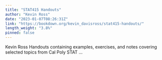 ```yaml
---
title: "STAT415 Handouts"
author: "Kevin Ross"
date: "2023-01-07T08:26:31Z"
link: "https://bookdown.org/kevin_davisross/stat415-handouts/"
length_weight: "3.8%"
pinned: false
---
```


Kevin Ross Handouts containing examples, exercises, and notes covering selected topics from Cal Poly STAT ...
